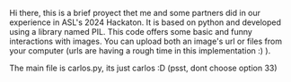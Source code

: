 Hi there, this is a brief proyect thet me and some partners did in our experience in ASL's 2024 Hackaton.
It is based on python and developed using a library named PIL. This code offers some basic and funny interactions with images.
You can upload both an image's url or files from your computer (urls are having a rough time in this implementation :) ).

The main file is carlos.py, its just carlos :D (psst, dont choose option 33)
